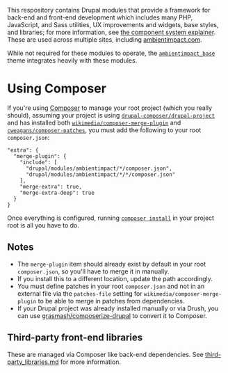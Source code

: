 This respository contains Drupal modules that provide a framework for back-end
and front-end development which includes many PHP, JavaScript, and Sass
utilities, UX improvements and widgets, base styles, and libraries; for more
information, see [the component system
explainer](component_explainer.md).
These are used across multiple sites, including
[ambientimpact.com](https://ambientimpact.com/).

While not required for these modules to operate, the
[```ambientimpact_base```](https://gitlab.com/Ambient.Impact/drupal-themes)
theme integrates heavily with these modules.

# Using Composer

If you're using [Composer](https://www.drupal.org/docs/develop/using-composer)
to manage your root project (which you really should), assuming your project is
using
[```drupal-composer/drupal-project```](https://github.com/drupal-composer/drupal-project)
and has installed both
[```wikimedia/composer-merge-plugin```](https://github.com/wikimedia/composer-merge-plugin)
and [```cweagans/composer-patches```](https://github.com/cweagans/composer-patches),
you must add the following to your root ```composer.json```:

```
"extra": {
  "merge-plugin": {
    "include": [
      "drupal/modules/ambientimpact/*/composer.json",
      "drupal/modules/ambientimpact/*/*/composer.json"
    ],
    "merge-extra": true,
    "merge-extra-deep": true
  }
}
```

Once everything is configured, running [```composer
install```](https://getcomposer.org/doc/03-cli.md#install-i) in your project
root is all you have to do.

## Notes

* The ```merge-plugin``` item should already exist by default in your root ```composer.json```, so you'll have to merge it in manually.
* If you install this to a different location, update the path accordingly.
* You must define patches in your root ```composer.json``` and not in an external file via the ```patches-file``` setting for ```wikimedia/composer-merge-plugin``` to be able to merge in patches from dependencies.
* If your Drupal project was already installed manually or via Drush, you can use [grasmash/composerize-drupal](https://github.com/grasmash/composerize-drupal) to convert it to Composer.

## Third-party front-end libraries

These are managed via Composer like back-end dependencies. See
[third-party_libraries.md](third-party_libraries.md) for more information.

